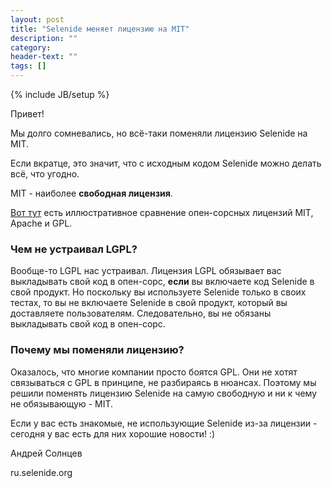 ```yaml
---
layout: post
title: "Selenide меняет лицензию на MIT"
description: ""
category:
header-text: ""
tags: []
---
```

{% include JB/setup %}

Привет!

Мы долго сомневались, но всё-таки поменяли лицензию Selenide на MIT.

Если вкратце, это значит, что с исходным кодом Selenide можно делать всё, что угодно. 

MIT - наиболее **свободная лицензия**.

[Вот тут](http://choosealicense.com/) есть иллюстративное сравнение опен-сорсных лицензий MIT, Apache и GPL.

### Чем не устраивал LGPL?

Вообще-то LGPL нас устраивал. Лицензия LGPL обязывает вас выкладывать свой код в опен-сорс, 
**если** вы включаете код Selenide в свой продукт. Но поскольку вы используете Selenide только в своих тестах, то
вы не включаете Selenide в свой продукт, который вы доставляете пользователям. Следовательно, 
вы не обязаны выкладывать свой код в опен-сорс.

### Почему мы поменяли лицензию?

Оказалось, что многие компании просто боятся GPL. Они не хотят связываться с GPL в принципе, не 
разбираясь в нюансах. Поэтому мы решили поменять лицензию Selenide на самую свободную и ни к чему не 
обязывающую - MIT.

Если у вас есть знакомые, не использующие Selenide из-за лицензии - сегодня у вас есть для них хорошие новости! :)

Андрей Солнцев

ru.selenide.org
